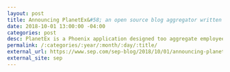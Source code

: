 ```yaml
---
layout: post
title: Announcing PlanetEx&#58; an open source blog aggregator written in Elixir
date: 2018-10-01 13:00:00 -04:00
categories: post
desc: PlanetEx is a Phoenix application designed too aggregate employee personal and SharePoint blogs.
permalink: /:categories/:year/:month/:day/:title/
external_url: https://www.sep.com/sep-blog/2018/10/01/announcing-planetex-an-open-source-blog-aggregator-written-in-elixir/
external_site: sep
---
```

